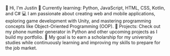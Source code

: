 👋 Hi, I'm Justin 
🌱 Currently learning: Python, JavaScript, HTML, CSS, Kotlin, and C#
💻 I am passionate about creating web and mobile applications, exploring game development with Unity, and mastering programming concepts like Object-Oriented Programming (OOP).
🚀 Projects: Check out my phone number generator in Python and other upcoming projects as I build my portfolio.
🎯 My goal is to earn a scholarship for my university studies while continuously learning and improving my skills to prepare for the job market.
